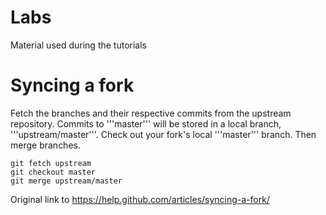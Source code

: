 # Labs
Material used during the tutorials

# Syncing a fork

Fetch the branches and their respective commits from the upstream repository. Commits to '''master''' will be stored in a local branch, '''upstream/master'''. Check out your fork's local '''master''' branch. Then merge branches.
```
git fetch upstream
git checkout master
git merge upstream/master
```

Original link to https://help.github.com/articles/syncing-a-fork/
